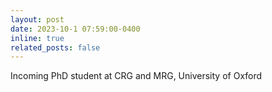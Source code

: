 ```yaml
---
layout: post
date: 2023-10-1 07:59:00-0400
inline: true
related_posts: false
---
```


Incoming PhD student at CRG and MRG, University of Oxford
